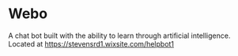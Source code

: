 # Webo
A chat bot built with the ability to learn through artificial intelligence.
Located at https://stevensrd1.wixsite.com/helpbot1

